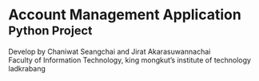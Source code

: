 <h1>Account Management Application<br>
<sub>Python Project<sup></h1>
Develop by Chaniwat Seangchai and Jirat Akarasuwannachai<br>
Faculty of Information Technology, king mongkut’s institute of technology ladkrabang

